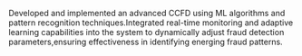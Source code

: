 Developed and implemented an advanced CCFD using ML algorithms and pattern recognition techniques.Integrated real-time monitoring and adaptive learning capabilities into the system to dynamically adjust fraud detection parameters,ensuring effectiveness in identifying energing fraud patterns.
